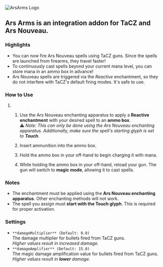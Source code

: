 ![ArsArms Logo](https://media.forgecdn.net/attachments/description/null/description_9bc0cbd0-e340-4775-b310-0d5b66a016e0.png)

## **Ars Arms is an integration addon for TaCZ and Ars Nouveau.**

### **Highlights**

*   You can now fire Ars Nouveau spells using TaCZ guns. Since the spells are launched from firearms, they travel faster!
*   To continuously cast spells beyond your current mana level, you can store mana in an ammo box in advance!
*   Ars Nouveau spells are triggered via the _Reactive_ enchantment, so they do not interfere with TaCZ's default firing modes. It's safe to use.

### **How to Use**

1.  1.  Use the Ars Nouveau enchanting apparatus to apply a **Reactive enchantment** with your desired spell to an **ammo box**.  
        ⚠️ _Note: This can only be done using the Ars Nouveau enchanting apparatus. Additionally, make sure the spell's starting glyph is set to **Touch**._
        
    2.  Insert ammunition into the ammo box.
        
    3.  Hold the ammo box in your off-hand to begin charging it with mana.
        
    4.  While holding the ammo box in your off-hand, reload your gun. The gun will switch to **magic mode**, allowing it to cast spells.
        

### **Notes**

*   The enchantment must be applied using the **Ars Nouveau enchanting apparatus**. Other enchanting methods will not work.
*   The spell you assign must **start with the Touch glyph**. This is required for proper activation.

### **Settings**

*   `**damageMultiplier** (Default: 0.0)`  
    The damage multiplier for bullets fired from TaCZ guns.  
    _Higher values result in increased damage._
*   `**damageAmplifier** (Default: 15.0)`  
    The magic damage amplification value for bullets fired from TaCZ guns.  
    _Higher values result in **lower** damage._

